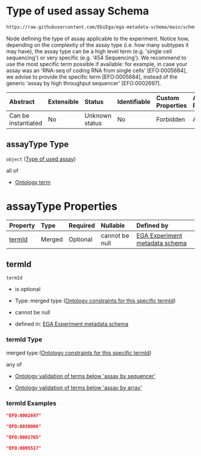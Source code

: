 # Type of used assay Schema

```txt
https://raw.githubusercontent.com/EbiEga/ega-metadata-schema/main/schemas/EGA.experiment.json#/properties/assayType
```

Node defining the type of assay applicable to the experiment. Notice how, depending on the complexity of the assay type (i.e. how many subtypes it may have), the assay type can be a high level term (e.g. 'single cell sequencing') or very specific (e.g. '454 Sequencing'). We recommend to use the most specific term possible if available: for example, in case your assay was an 'RNA-seq of coding RNA from single cells' \[EFO:0005684], we advise to provide the specific term \[EFO:0005684], instead of the generic 'assay by high throughput sequencer' \[EFO:0002697].

| Abstract            | Extensible | Status         | Identifiable | Custom Properties | Additional Properties | Access Restrictions | Defined In                                                                           |
| :------------------ | :--------- | :------------- | :----------- | :---------------- | :-------------------- | :------------------ | :----------------------------------------------------------------------------------- |
| Can be instantiated | No         | Unknown status | No           | Forbidden         | Allowed               | none                | [EGA.experiment.json\*](../../../schemas/EGA.experiment.json "open original schema") |

## assayType Type

`object` ([Type of used assay](ega-1-properties-type-of-used-assay.md))

all of

* [Ontology term](ega-4-defs-ontology-term.md "check type definition")

# assayType Properties

| Property          | Type   | Required | Nullable       | Defined by                                                                                                                                                                                                                                                                |
| :---------------- | :----- | :------- | :------------- | :------------------------------------------------------------------------------------------------------------------------------------------------------------------------------------------------------------------------------------------------------------------------ |
| [termId](#termid) | Merged | Optional | cannot be null | [EGA Experiment metadata schema](ega-1-properties-type-of-used-assay-properties-ontology-constraints-for-this-specific-termid.md "https://raw.githubusercontent.com/EbiEga/ega-metadata-schema/main/schemas/EGA.experiment.json#/properties/assayType/properties/termId") |

## termId



`termId`

* is optional

* Type: merged type ([Ontology constraints for this specific termId](ega-1-properties-type-of-used-assay-properties-ontology-constraints-for-this-specific-termid.md))

* cannot be null

* defined in: [EGA Experiment metadata schema](ega-1-properties-type-of-used-assay-properties-ontology-constraints-for-this-specific-termid.md "https://raw.githubusercontent.com/EbiEga/ega-metadata-schema/main/schemas/EGA.experiment.json#/properties/assayType/properties/termId")

### termId Type

merged type ([Ontology constraints for this specific termId](ega-1-properties-type-of-used-assay-properties-ontology-constraints-for-this-specific-termid.md))

any of

* [Ontology validation of terms below 'assay by sequencer'](ega-1-properties-type-of-used-assay-properties-ontology-constraints-for-this-specific-termid-anyof-ontology-validation-of-terms-below-assay-by-sequencer.md "check type definition")

* [Ontology validation of terms below 'assay by array'](ega-1-properties-type-of-used-assay-properties-ontology-constraints-for-this-specific-termid-anyof-ontology-validation-of-terms-below-assay-by-array.md "check type definition")

### termId Examples

```json
"EFO:0002697"
```

```json
"EFO:0030006"
```

```json
"EFO:0002765"
```

```json
"EFO:0005517"
```
